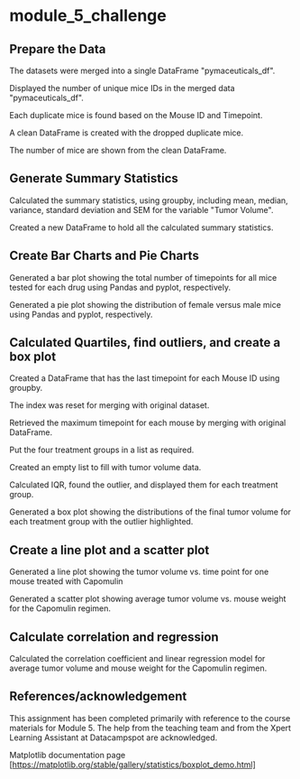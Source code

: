 # module_5_challenge

## Prepare the Data

The datasets were merged into a single DataFrame "pymaceuticals_df". 

Displayed the number of unique mice IDs in the merged data "pymaceuticals_df". 

Each duplicate mice is found based on the Mouse ID and Timepoint.

A clean DataFrame is created with the dropped duplicate mice. 

The number of mice are shown from the clean DataFrame. 

## Generate Summary Statistics

Calculated the summary statistics, using groupby, including mean, median, variance, standard deviation and SEM for the variable "Tumor Volume".

Created a new DataFrame to hold all the calculated summary statistics.

## Create Bar Charts and Pie Charts
Generated a bar plot showing the total number of timepoints for all mice tested for each drug using Pandas and pyplot, respectively.

Generated a pie plot showing the distribution of female versus male mice using Pandas and pyplot, respectively.

## Calculated Quartiles, find outliers, and create a box plot
Created a DataFrame that has the last timepoint for each Mouse ID using groupby.

The index was reset for merging with original dataset.

Retrieved the maximum timepoint for each mouse by merging with original DataFrame.

Put the four treatment groups in a list as required.

Created an empty list to fill with tumor volume data. 

Calculated IQR, found the outlier, and displayed them for each treatment group.

Generated a box plot showing the distributions of the final tumor volume for each treatment group with the outlier highlighted.

## Create a line plot and a scatter plot
Generated a line plot showing the tumor volume vs. time point for one mouse treated with Capomulin

Generated a scatter plot showing average tumor volume vs. mouse weight for the Capomulin regimen.

## Calculate correlation and regression
Calculated the correlation coefficient and linear regression model for average tumor volume and mouse weight for the Capomulin regimen.

## References/acknowledgement
This assignment has been completed primarily with reference to the course materials for Module 5. The help from the teaching team and from the Xpert Learning Assistant at Datacampspot are acknowledged. 

Matplotlib documentation page [https://matplotlib.org/stable/gallery/statistics/boxplot_demo.html]
